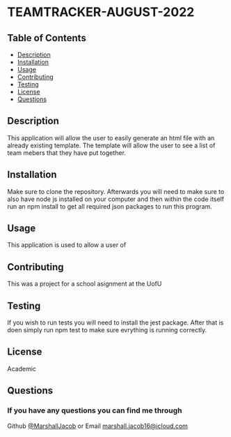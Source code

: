 # TEAMTRACKER-AUGUST-2022

## Table of Contents
- [Description](#description)
- [Installation](#installation)
- [Usage](#usage)
- [Contributing](#contributing)
- [Testing](#testing)
- [License](#license)
- [Questions](#userName)

## Description
This application will allow the user to easily generate an html file with an already existing template. The template will allow the user to see a list of team mebers that they have put together.

## Installation
Make sure to clone the repository. Afterwards you will need to make sure to also have node js installed on your computer and then within the code itself run an npm install to get all required json packages to run this program.

## Usage
This application is used to allow a user of 

## Contributing
This was a project for a school asignment at the UofU

## Testing
If you wish to run tests you will need to install the jest package. After that is doen simply run npm test to make sure evrything is running correctly.

## License
Academic

## Questions

### If you have any questions you can find me through

Github [@MarshallJacob](https://github.com/@MarshallJacob)
or
Email marshall.jacob16@icloud.com
